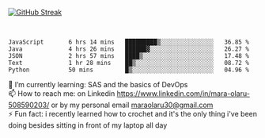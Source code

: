 

[![GitHub Streak](https://streak-stats.demolab.com?user=MaraxD&theme=tokyonight)](https://git.io/streak-stats)
 
 
 <br/>

<!--START_SECTION:waka-->

```text
JavaScript       6 hrs 14 mins   █████████▒░░░░░░░░░░░░░░░   36.85 %
Java             4 hrs 26 mins   ██████▓░░░░░░░░░░░░░░░░░░   26.27 %
JSON             2 hrs 57 mins   ████▒░░░░░░░░░░░░░░░░░░░░   17.48 %
Text             1 hr 28 mins    ██▒░░░░░░░░░░░░░░░░░░░░░░   08.72 %
Python           50 mins         █▒░░░░░░░░░░░░░░░░░░░░░░░   04.96 %
```

<!--END_SECTION:waka-->
<!--[![willianrod's wakatime stats](https://github-readme-stats.vercel.app/api/wakatime?username=MaraxD)](https://github.com/anuraghazra/github-readme-stats)-->

🌱 I’m currently learning: SAS and the basics of DevOps<br/>
📫 How to reach me: on Linkedin https://www.linkedin.com/in/mara-olaru-508590203/ or by my personal email maraolaru30@gmail.com <br/>
⚡ Fun fact: i recently learned how to crochet and it's the only thing i've been doing besides sitting in front of my laptop all day <br/>
 
